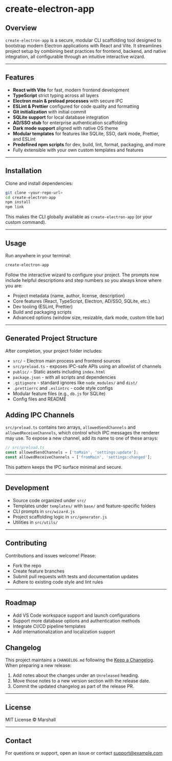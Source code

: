 # create-electron-app

## Overview

`create-electron-app` is a secure, modular CLI scaffolding tool designed to bootstrap modern Electron applications with React and Vite. It streamlines project setup by combining best practices for frontend, backend, and native integration, all configurable through an intuitive interactive wizard.

---

## Features

- **React with Vite** for fast, modern frontend development
- **TypeScript** strict typing across all layers
- **Electron main & preload processes** with secure IPC
- **ESLint & Prettier** configured for code quality and formatting
- **Git initialization** with initial commit
- **SQLite support** for local database integration
- **AD/SSO stub** for enterprise authentication scaffolding
- **Dark mode support** aligned with native OS theme
- **Modular templates** for features like SQLite, SSO, dark mode, Prettier, and ESLint
- **Predefined npm scripts** for dev, build, lint, format, packaging, and more
- Fully extensible with your own custom templates and features

---

## Installation

Clone and install dependencies:

```bash
git clone <your-repo-url>
cd create-electron-app
npm install
npm link
```

This makes the CLI globally available as `create-electron-app` (or your custom command).

---

## Usage

Run anywhere in your terminal:

```bash
create-electron-app
```

Follow the interactive wizard to configure your project. The prompts now include helpful descriptions and step numbers so you always know where you are:

* Project metadata (name, author, license, description)
* Core features (React, TypeScript, Electron, AD/SSO, SQLite, etc.)
* Dev tooling (ESLint, Prettier)
* Build and packaging scripts
* Advanced options (window size, resizable, dark mode, custom title bar)

---

## Generated Project Structure

After completion, your project folder includes:

* `src/` - Electron main process and frontend sources
* `src/preload.ts` - exposes IPC-safe APIs using an allowlist of channels
* `public/` - Static assets including `index.html`
* `package.json` - with all scripts and dependencies
* `.gitignore` - standard ignores like `node_modules/` and `dist/`
* `.prettierrc` and `.eslintrc` - code style configs
* Modular feature files (e.g., `db.js` for SQLite)
* Config files and README

## Adding IPC Channels

`src/preload.ts` contains two arrays, `allowedSendChannels` and `allowedReceiveChannels`, which control which IPC messages the renderer may use. To expose a new channel, add its name to one of these arrays:

```ts
// src/preload.ts
const allowedSendChannels = ['toMain', 'settings:update'];
const allowedReceiveChannels = ['fromMain', 'settings:changed'];
```

This pattern keeps the IPC surface minimal and secure.

---

## Development

* Source code organized under `src/`
* Templates under `templates/` with `base/` and feature-specific folders
* CLI prompts in `src/wizard.js`
* Project scaffolding logic in `src/generator.js`
* Utilities in `src/utils/`

---

## Contributing

Contributions and issues welcome! Please:

* Fork the repo
* Create feature branches
* Submit pull requests with tests and documentation updates
* Adhere to existing code style and lint rules

---

## Roadmap

* Add VS Code workspace support and launch configurations
* Support more database options and authentication methods
* Integrate CI/CD pipeline templates
* Add internationalization and localization support


## Changelog

This project maintains a `CHANGELOG.md` following the [Keep a Changelog](https://keepachangelog.com/). When preparing a new release:
1. Add notes about the changes under an `Unreleased` heading.
2. Move those notes to a new version section with the release date.
3. Commit the updated changelog as part of the release PR.

---

## License

MIT License © Marshall

---

## Contact

For questions or support, open an issue or contact support@example.com
